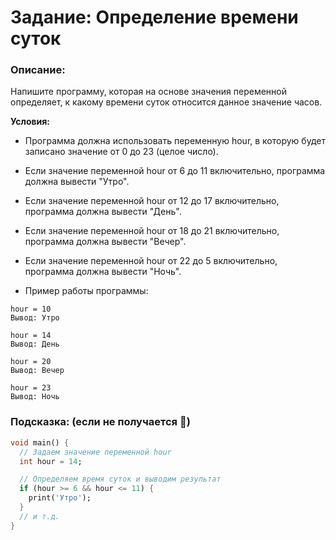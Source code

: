 # Задание: Определение времени суток

### Описание:

Напишите программу, которая на основе значения переменной определяет, к какому времени суток относится данное значение
часов.

**Условия:**

- Программа должна использовать переменную hour, в которую будет записано значение от 0 до 23 (целое число).
- Если значение переменной hour от 6 до 11 включительно, программа должна вывести "Утро".
- Если значение переменной hour от 12 до 17 включительно, программа должна вывести "День".
- Если значение переменной hour от 18 до 21 включительно, программа должна вывести "Вечер".
- Если значение переменной hour от 22 до 5 включительно, программа должна вывести "Ночь".

- Пример работы программы:

```
hour = 10
Вывод: Утро

hour = 14
Вывод: День

hour = 20
Вывод: Вечер

hour = 23
Вывод: Ночь

```

### Подсказка: (если не получается 🙂)

```dart
void main() {
  // Задаем значение переменной hour
  int hour = 14;

  // Определяем время суток и выводим результат
  if (hour >= 6 && hour <= 11) {
    print('Утро');
  }
  // и т.д.
}

```